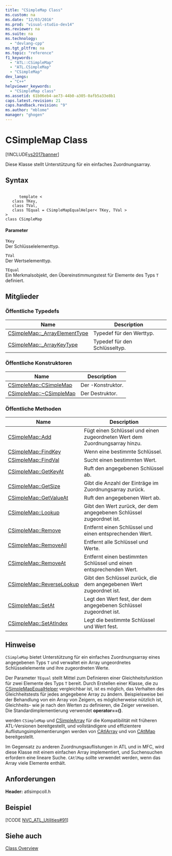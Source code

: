 ```yaml
---
title: "CSimpleMap Class"
ms.custom: na
ms.date: "12/03/2016"
ms.prod: "visual-studio-dev14"
ms.reviewer: na
ms.suite: na
ms.technology: 
  - "devlang-cpp"
ms.tgt_pltfrm: na
ms.topic: "reference"
f1_keywords: 
  - "ATL::CSimpleMap"
  - "ATL.CSimpleMap"
  - "CSimpleMap"
dev_langs: 
  - "C++"
helpviewer_keywords: 
  - "CSimpleMap class"
ms.assetid: 61b06eb4-ae73-44b0-a305-0afb5a33e8b1
caps.latest.revision: 21
caps.handback.revision: "9"
ms.author: "mblome"
manager: "ghogen"
---
```

# CSimpleMap Class
[!INCLUDE[vs2017banner](../../assembler/inline/includes/vs2017banner.md)]

Diese Klasse stellt Unterstützung für ein einfaches Zuordnungsarray.  
  
## Syntax  
  
```  
  
      template <   
   class TKey,  
   class TVal,  
   class TEqual = CSimpleMapEqualHelper< TKey, TVal >   
>   
class CSimpleMap  
```  
  
#### Parameter  
 `TKey`  
 Der Schlüsselelementtyp.  
  
 `TVal`  
 Der Wertselementtyp.  
  
 `TEqual`  
 Ein Merkmalsobjekt, den Übereinstimmungstest für Elemente des Typs `T` definiert.  
  
## Mitglieder  
  
### Öffentliche Typedefs  
  
|Name|Description|  
|----------|-----------------|  
|[CSimpleMap::\_ArrayElementType](../Topic/CSimpleMap::_ArrayElementType.md)|Typedef für den Werttyp.|  
|[CSimpleMap::\_ArrayKeyType](../Topic/CSimpleMap::_ArrayKeyType.md)|Typedef für den Schlüsseltyp.|  
  
### Öffentliche Konstruktoren  
  
|Name|Description|  
|----------|-----------------|  
|[CSimpleMap::CSimpleMap](../Topic/CSimpleMap::CSimpleMap.md)|Der \-Konstruktor.|  
|[CSimpleMap::~CSimpleMap](../Topic/CSimpleMap::~CSimpleMap.md)|Der Destruktor.|  
  
### Öffentliche Methoden  
  
|Name|Description|  
|----------|-----------------|  
|[CSimpleMap::Add](../Topic/CSimpleMap::Add.md)|Fügt einen Schlüssel und einen zugeordneten Wert dem Zuordnungsarray hinzu.|  
|[CSimpleMap::FindKey](../Topic/CSimpleMap::FindKey.md)|Wenn eine bestimmte Schlüssel.|  
|[CSimpleMap::FindVal](../Topic/CSimpleMap::FindVal.md)|Sucht einen bestimmten Wert.|  
|[CSimpleMap::GetKeyAt](../Topic/CSimpleMap::GetKeyAt.md)|Ruft den angegebenen Schlüssel ab.|  
|[CSimpleMap::GetSize](../Topic/CSimpleMap::GetSize.md)|Gibt die Anzahl der Einträge im Zuordnungsarray zurück.|  
|[CSimpleMap::GetValueAt](../Topic/CSimpleMap::GetValueAt.md)|Ruft den angegebenen Wert ab.|  
|[CSimpleMap::Lookup](../Topic/CSimpleMap::Lookup.md)|Gibt den Wert zurück, der dem angegebenen Schlüssel zugeordnet ist.|  
|[CSimpleMap::Remove](../Topic/CSimpleMap::Remove.md)|Entfernt einen Schlüssel und einen entsprechenden Wert.|  
|[CSimpleMap::RemoveAll](../Topic/CSimpleMap::RemoveAll.md)|Entfernt alle Schlüssel und Werte.|  
|[CSimpleMap::RemoveAt](../Topic/CSimpleMap::RemoveAt.md)|Entfernt einen bestimmten Schlüssel und einen entsprechenden Wert.|  
|[CSimpleMap::ReverseLookup](../Topic/CSimpleMap::ReverseLookup.md)|Gibt den Schlüssel zurück, die dem angegebenen Wert zugeordnet ist.|  
|[CSimpleMap::SetAt](../Topic/CSimpleMap::SetAt.md)|Legt den Wert fest, der dem angegebenen Schlüssel zugeordnet ist.|  
|[CSimpleMap::SetAtIndex](../Topic/CSimpleMap::SetAtIndex.md)|Legt die bestimmte Schlüssel und Wert fest.|  
  
## Hinweise  
 `CSimpleMap` bietet Unterstützung für ein einfaches Zuordnungsarray eines angegebenen Typs `T` und verwaltet ein Array ungeordnetes Schlüsselelemente und ihre zugeordneten Werte.  
  
 Der Parameter `TEqual` stellt Mittel zum Definieren einer Gleichheitsfunktion für zwei Elemente des Typs `T` bereit.  Durch Erstellen einer Klasse, die zu [CSimpleMapEqualHelper](../../atl/reference/csimplemapequalhelper-class.md) vergleichbar ist, ist es möglich, das Verhalten des Gleichheitstests für jedes angegebene Array zu ändern.  Beispielsweise bei der Behandlung von ein Array von Zeigern, es möglicherweise nützlich ist, Gleichheits\- wie je nach den Werten zu definieren, die Zeiger verweisen.  Die Standardimplementierung verwendet **operator\=\=\(\)**.  
  
 werden `CSimpleMap` und [CSimpleArray](../../atl/reference/csimplearray-class.md) für die Kompatibilität mit früheren ATL\-Versionen bereitgestellt, und vollständigere und effizientere Auflistungsimplementierungen werden von [CAtlArray](../../atl/reference/catlarray-class.md) und von [CAtlMap](../../atl/reference/catlmap-class.md) bereitgestellt.  
  
 Im Gegensatz zu anderen Zuordnungsauflistungen in ATL und in MFC, wird diese Klasse mit einem einfachen Array implementiert, und Suchensuchen erfordern eine lineare Suche.  `CAtlMap` sollte verwendet werden, wenn das Array viele Elemente enthält.  
  
## Anforderungen  
 **Header:** atlsimpcoll.h  
  
## Beispiel  
 [!CODE [NVC_ATL_Utilities#91](../CodeSnippet/VS_Snippets_Cpp/NVC_ATL_Utilities#91)]  
  
## Siehe auch  
 [Class Overview](../../atl/atl-class-overview.md)